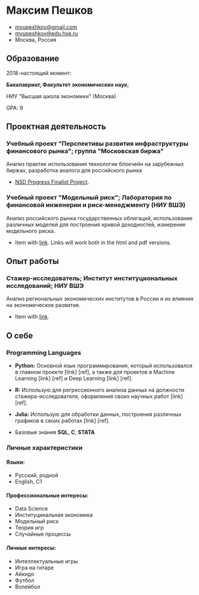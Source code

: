 # Максим Пешков

- <myupeshkov@gmail.com>
- <myupeshkov@edu.hse.ru>
- Москва, Россия

## Образование

2018-настоящий момент:

**Бакалавриат, Факультет экономических наук**; 

НИУ "Высшая школа экономики" (Москва)

GPA: 9

## Проектная деятельность


### Учебный проект "Перспективы развития инфраструктуры финансового рынка"; группа "Московская биржа"

Анализ практик использования технологии блокчейн на зарубежных биржах, разработка аналога для российского рынка 

* [NSD Progress Finalist Project](https://github.com/myupeshkov/nsd_moex). 

### Учебный проект "Модельный риск"; Лаборатория по финансовой инженерии и риск-менеджменту (НИУ ВШЭ)

Анализ российского рынка государственных облигаций, использование различных моделей для построения кривой доходностей, измерение модельного риска.

* Item with [link](http://www.example.com). Links will work both in
  the html and pdf versions.
  
## Опыт работы


### Стажер-исследователь; Институт институциональных исследований; НИУ ВШЭ

Анализ региональных экономических институтов в России и их влияния на экономическое развитие.

* Item with [link](http://www.example.com). 

## О себе

### Programming Languages
  - **Python:** Основной язык программирования, который использовался в главном проекте 
    [link] [ref], а также 
    для проектов в Machine Learning [link] [ref] и Deep Learning [link] [ref].

  - **R:** Использую для регрессионного анализа данных на должности стажера-исследователя,         оформления своих научных работ [link] [ref].

  - **Julia:** Использую для обработки данных, построения различных графиков в своих работах
    [link] [ref].

  -  Базовые знания **SQL**, **C**, **STATA**


### Личные характеристики

#### Языки:
   * Русский, родной
   * English, C1

#### Профессиональные интересы:
   * Data Science
   * Институцинальная экономика
   * Модельный риск
   * Теория игр
   * Случайные процессы
  
#### Личные интересы:
   * Интеллектуальные игры
   * Игра на гитаре
   * Айкидо
   * Футбол
   * Волейбол

